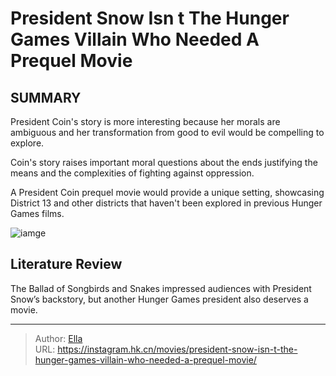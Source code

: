 # President Snow Isn t The Hunger Games Villain Who Needed A Prequel Movie


## SUMMARY 



President Coin&#39;s story is more interesting because her morals are ambiguous and her transformation from good to evil would be compelling to explore.

Coin&#39;s story raises important moral questions about the ends justifying the means and the complexities of fighting against oppression.

A President Coin prequel movie would provide a unique setting, showcasing District 13 and other districts that haven&#39;t been explored in previous Hunger Games films.



![iamge](https://static1.srcdn.com/wordpress/wp-content/uploads/2023/12/a-young-coriolanus-snow-in-the-hunger-games-the-ballad-of-songbirds-and-snakes.jpg)

## Literature Review
The Ballad of Songbirds and Snakes impressed audiences with President Snow’s backstory, but another Hunger Games president also deserves a movie.




---

> Author: [Ella](https://instagram.hk.cn/)  
> URL: https://instagram.hk.cn/movies/president-snow-isn-t-the-hunger-games-villain-who-needed-a-prequel-movie/  

